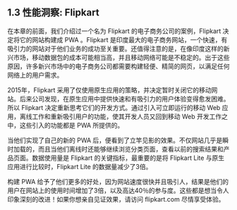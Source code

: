 ## 1.3 性能洞察: Flipkart

在本章的前面，我们介绍过一个名为 Flipkart 的电子商务公司的案例，Flipkart 决定将它的网站构建成 PWA 。Flipkart 是印度最大的电子商务网站，一个快速，有吸引力的网站对于他们业务的成功至关重要。还值得注意的是，在像印度这样的新兴市场，移动数据包的成本可能相当高，并且移动网络可能是不稳定的。出于这些原因，许多新兴市场中的电子商务公司都需要构建轻便、精简的网页，以满足任何网络上的用户需求。

2015年，Flipkart 采用了仅使用原生应用的策略，并决定暂时关闭它的移动网站。后来公司发现，在原生应用中提供快速和有吸引力的用户体验变得愈发困难。所以 Flipkart 决定重新思考它们的开发方式。通过引入可立即运行的移动 Web 应用，离线工作和重新吸引用户的功能，使其开发人员又回到移动 Web 开发工作之中，这些引入的功能都是 PWA 所提供的。

当他们实现了自己的新的 PWA 后，便看到了立竿见影的效果。不仅网站几乎是瞬时加载的，而且当他们离线时还能够继续浏览分类页面，查看以前的搜索结果和产品页面。数据使用量是 Flipkart 的关键指标，最重要的是将 Flipkart Lite 与原生应用进行比较时，Flipkart Lite 的数据量减少了3倍。

构建 PWA 给予了他们更多的好处，因为网站速度很快并且吸引人，结果是他们的用户在网站上的使用时间增加了3倍，以及高达40％的参与度。这些都是想当令人印象深刻的改进！如果你想亲自见证效果，请访问 flipkart.com 尽情享受体验。